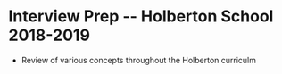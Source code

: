 # Interview Prep -- Holberton School 2018-2019
- Review of various concepts throughout the Holberton curriculm
